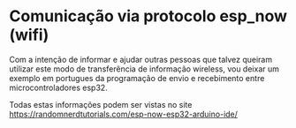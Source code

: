 # Comunicação via protocolo esp_now (wifi)

Com a intenção de informar e ajudar outras pessoas que talvez queiram utilizar este modo de transferência de informação wireless, vou deixar um exemplo em portugues da programação de envio e recebimento entre microcontroladores esp32.
<br>

Todas estas informações podem ser vistas no site https://randomnerdtutorials.com/esp-now-esp32-arduino-ide/
